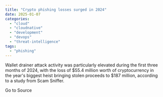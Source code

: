 ```yaml
---
title: "Crypto phishing losses surged in 2024"
date: 2025-01-07
categories: 
  - "cloud"
  - "cloudnative"
  - "development"
  - "devops"
  - "threat-intelligence"
tags: 
  - "phishing"
---
```


Wallet drainer attack activity was particularly elevated during the first three months of 2024, with the loss of $55.4 million worth of cryptocurrency in the year's biggest heist bringing stolen proceeds to $187 million, according to a study from Scam Sniffer.

Go to Source
